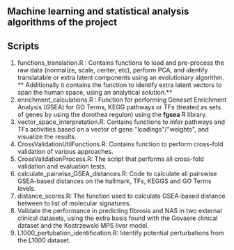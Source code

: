 ## Machine learning and statistical analysis algorithms of the project

## Scripts
1. functions_translation.R : Contains functions to load and pre-process the raw data (normalize, scale, center, etc), perform PCA, and identify translatable or extra latent components using an evolutionary algorithm. ** Additionally it contains the function to identify extra latent vectors to span the human space, using an analytical solution.**
2. enrichment_calculations.R : Function for performing Geneset Enrichment Analysis (GSEA) for GO Terms, KEGG pathways or TFs (treated as sets of genes by using the dorothea regulon) using the **fgsea** R library.
3. vector_space_interpretation.R: Contains functions to infer pathways and TFs activities based on a vector of gene "loadings"/"weights", and visualize the results.
4. CrossValidationUtilFunctions.R: Contains function to perform cross-fold validation of various approaches.
5. CrossValidationProcess.R: The script that performs all cross-fold validation and evaluation tests.
6. calculate_pairwise_GSEA_distances.R: Code to calculate all pairswise GSEA-based distances on the hallmark, TFs, KEGGS and GO Terms levels.
7. distance_scores.R: The function used to calculate GSEA-based distance between to list of molecular signatures.
8. Validate the performance in predicting fibrosis and NAS in two external clinical datasets, using the extra basis found with the Govaere clinical dataset and the Kostrzewski MPS liver model.
9. L1000_pertubation_identification.R: Identify potential perturbations from the L1000 dataset.
